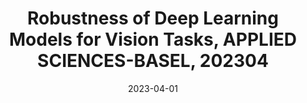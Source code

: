 ---
title : Robustness of Deep Learning Models for Vision Tasks, APPLIED SCIENCES-BASEL, 202304
doi : https://www.mdpi.com/2076-3417/13/7/4422
date: 2023-04-01
category: paper
---